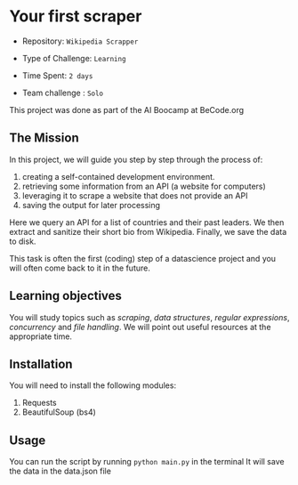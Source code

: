 # Your first scraper

- Repository: `Wikipedia Scrapper`
- Type of Challenge: `Learning`
- Time Spent: `2 days`

- Team challenge : `Solo`

This project was done as part of the AI Boocamp at BeCode.org 

## The Mission

In this project, we will guide you step by step through the process of:

1. creating a self-contained development environment.
2. retrieving some information from an API (a website for computers)
3. leveraging it to scrape a website that does not provide an API
4. saving the output for later processing

Here we query an API for a list of countries and their past leaders. We then extract and sanitize their short bio from Wikipedia. Finally, we save the data to disk.

This task is often the first (coding) step of a datascience project and you will often come back to it in the future.

## Learning objectives

You will study topics such as *scraping*, *data structures*, *regular expressions*, *concurrency* and *file handling*. We will point out useful resources at the appropriate time. 

## Installation

You will need to install the following modules:

1. Requests
2. BeautifulSoup (bs4)

## Usage

You can run the script by running `python main.py` in the terminal
It will save the data in the data.json file
